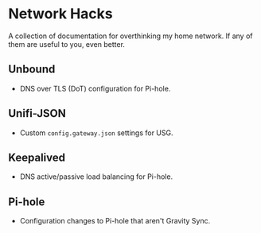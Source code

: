 # Network Hacks

A collection of documentation for overthinking my home network. If any of them are useful to you, even better.

## Unbound
- DNS over TLS (DoT) configuration for Pi-hole.

## Unifi-JSON
- Custom `config.gateway.json` settings for USG.

## Keepalived
- DNS active/passive load balancing for Pi-hole.

## Pi-hole
- Configuration changes to Pi-hole that aren't Gravity Sync.